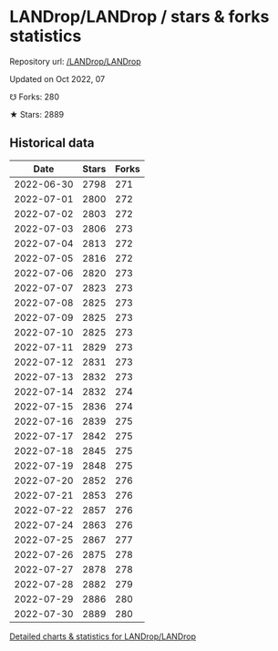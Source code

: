 # LANDrop/LANDrop / stars & forks statistics

Repository url: [/LANDrop/LANDrop](https://github.com/LANDrop/LANDrop)

Updated on Oct 2022, 07

☋ Forks: 280

★ Stars: 2889

## Historical data
| Date | Stars | Forks |
|------|-------|-------|
| 2022-06-30 | 2798 | 271 | 
| 2022-07-01 | 2800 | 272 | 
| 2022-07-02 | 2803 | 272 | 
| 2022-07-03 | 2806 | 273 | 
| 2022-07-04 | 2813 | 272 | 
| 2022-07-05 | 2816 | 272 | 
| 2022-07-06 | 2820 | 273 | 
| 2022-07-07 | 2823 | 273 | 
| 2022-07-08 | 2825 | 273 | 
| 2022-07-09 | 2825 | 273 | 
| 2022-07-10 | 2825 | 273 | 
| 2022-07-11 | 2829 | 273 | 
| 2022-07-12 | 2831 | 273 | 
| 2022-07-13 | 2832 | 273 | 
| 2022-07-14 | 2832 | 274 | 
| 2022-07-15 | 2836 | 274 | 
| 2022-07-16 | 2839 | 275 | 
| 2022-07-17 | 2842 | 275 | 
| 2022-07-18 | 2845 | 275 | 
| 2022-07-19 | 2848 | 275 | 
| 2022-07-20 | 2852 | 276 | 
| 2022-07-21 | 2853 | 276 | 
| 2022-07-22 | 2857 | 276 | 
| 2022-07-24 | 2863 | 276 | 
| 2022-07-25 | 2867 | 277 | 
| 2022-07-26 | 2875 | 278 | 
| 2022-07-27 | 2878 | 278 | 
| 2022-07-28 | 2882 | 279 | 
| 2022-07-29 | 2886 | 280 | 
| 2022-07-30 | 2889 | 280 | 


[Detailed charts & statistics for LANDrop/LANDrop](https://reviewgithub.com/rep/LANDrop/LANDrop)
